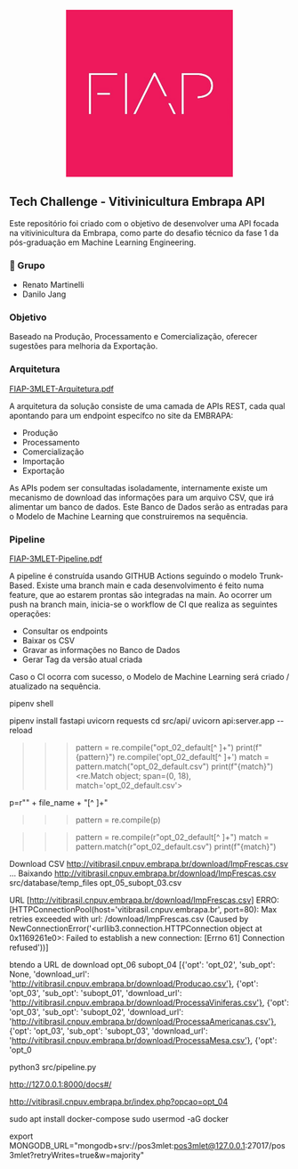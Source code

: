 <p align="center">
  <img src="./images/fiap_logo.jpg" alt="Logo Embrapa"  width="300" height="300">
</p>

## Tech Challenge - Vitivinicultura Embrapa API
Este repositório foi criado com o objetivo de desenvolver uma API focada na vitivinicultura da Embrapa, como parte do desafio técnico da fase 1 da pós-graduação em Machine Learning Engineering.

### 👥 Grupo 
- Renato Martinelli
- Danilo Jang

### Objetivo
Baseado na Produção, Processamento e Comercialização, oferecer sugestões para melhoria da Exportação.

### Arquitetura

<a href="./2024-10-FIAP-3MLET-Arquitetura.pdf">FIAP-3MLET-Arquitetura.pdf</a>

A arquitetura da solução consiste de uma camada de APIs REST, cada qual apontando para um endpoint específco no site da EMBRAPA:
- Produção
- Processamento
- Comercialização
- Importação
- Exportação

As APIs podem ser consultadas isoladamente, internamente existe um mecanismo de download das informações para um arquivo CSV, que irá alimentar um banco de dados.
Este Banco de Dados serão as entradas para o Modelo de Machine Learning que construiremos na sequência.

### Pipeline

<a href="./2024-10-FIAP-3MLET-Pipeline.pdf">FIAP-3MLET-Pipeline.pdf</a>

A pipeline é construída usando GITHUB Actions seguindo o modelo Trunk-Based. Existe uma branch main e cada desenvolvimento é feito numa feature, que ao estarem prontas são integradas na main.
Ao ocorrer um push na branch main, inicia-se o workflow de CI que realiza as seguintes operações:
- Consultar os endpoints
- Baixar os CSV
- Gravar as informações no Banco de Dados
- Gerar Tag da versão atual criada

Caso o CI ocorra com sucesso, o Modelo de Machine Learning será criado / atualizado na sequência.


pipenv shell

pipenv install fastapi uvicorn requests
cd src/api/
uvicorn api:server.app --reload


>>> pattern = re.compile("opt_02_default[^ ]+")
>>> print(f"{pattern}")
re.compile('opt_02_default[^ ]+')
>>> match = pattern.match("opt_02_default.csv")
>>> print(f"{match}")
<re.Match object; span=(0, 18), match='opt_02_default.csv'>

p=r"" + file_name + "[^ ]+"
>>> pattern = re.compile(p)

>>> pattern = re.compile(r"opt_02_default[^ ]+")
>>> match = pattern.match(r"opt_02_default.csv")
>>> print(f"{match}")

Download CSV http://vitibrasil.cnpuv.embrapa.br/download/ImpFrescas.csv ...
Baixando http://vitibrasil.cnpuv.embrapa.br/download/ImpFrescas.csv src/database/temp_files opt_05_subopt_03.csv

URL [http://vitibrasil.cnpuv.embrapa.br/download/ImpFrescas.csv] 
ERRO: [HTTPConnectionPool(host='vitibrasil.cnpuv.embrapa.br', port=80): Max retries exceeded with url: /download/ImpFrescas.csv (Caused by NewConnectionError('<urllib3.connection.HTTPConnection object at 0x1169261e0>: Failed to establish a new connection: [Errno 61] Connection refused'))]

btendo a URL de download opt_06 subopt_04
[{'opt': 'opt_02', 'sub_opt': None, 'download_url': 'http://vitibrasil.cnpuv.embrapa.br/download/Producao.csv'}, {'opt': 'opt_03', 'sub_opt': 'subopt_01', 'download_url': 'http://vitibrasil.cnpuv.embrapa.br/download/ProcessaViniferas.csv'}, {'opt': 'opt_03', 'sub_opt': 'subopt_02', 'download_url': 'http://vitibrasil.cnpuv.embrapa.br/download/ProcessaAmericanas.csv'}, {'opt': 'opt_03', 'sub_opt': 'subopt_03', 'download_url': 'http://vitibrasil.cnpuv.embrapa.br/download/ProcessaMesa.csv'}, {'opt': 'opt_0

python3 src/pipeline.py

http://127.0.0.1:8000/docs#/

http://vitibrasil.cnpuv.embrapa.br/index.php?opcao=opt_04


sudo apt install docker-compose
sudo usermod -aG docker <user>

export MONGODB_URL="mongodb+srv://pos3mlet:pos3mlet@127.0.0.1:27017/pos3mlet?retryWrites=true&w=majority"



